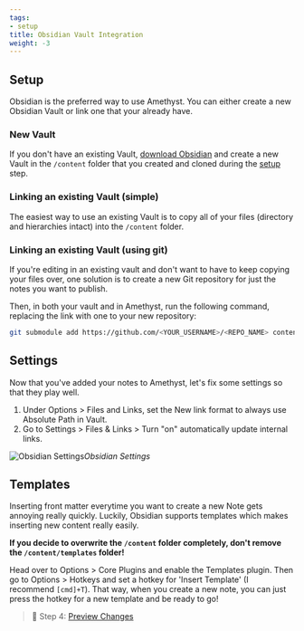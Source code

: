 ```yaml
---
tags:
- setup
title: Obsidian Vault Integration
weight: -3
---
```


## Setup
Obsidian is the preferred way to use Amethyst. You can either create a new Obsidian Vault or link one that your already have.

### New Vault
If you don't have an existing Vault, [download Obsidian](https://obsidian.md/) and create a new Vault in the `/content` folder that you created and cloned during the [setup](setup/setup.md) step.

### Linking an existing Vault (simple)
The easiest way to use an existing Vault is to copy all of your files (directory and hierarchies intact) into the `/content` folder.

### Linking an existing Vault (using git)
If you're editing in an existing vault and don't want to have to keep copying your files over, one solution is to create a new Git repository for just the notes you want to publish.

Then, in both your vault and in Amethyst, run the following command, replacing the link with one to your new repository:
```bash
git submodule add https://github.com/<YOUR_USERNAME>/<REPO_NAME> content
```

## Settings
Now that you've added your notes to Amethyst, let's fix some settings so that they play well.

1. Under Options > Files and Links, set the New link format to always use Absolute Path in Vault.
2. Go to Settings > Files & Links > Turn "on" automatically update internal links.

![Obsidian Settings](/setup/images/obsidian-settings.png)*Obsidian Settings*

## Templates
Inserting front matter everytime you want to create a new Note gets annoying really quickly. Luckily, Obsidian supports templates which makes inserting new content really easily.

**If you decide to overwrite the `/content` folder completely, don't remove the `/content/templates` folder!**

Head over to Options > Core Plugins and enable the Templates plugin. Then go to Options > Hotkeys and set a hotkey for 'Insert Template' (I recommend `[cmd]+T`). That way, when you create a new note, you can just press the hotkey for a new template and be ready to go!

> 👀 Step 4: [Preview Changes](setup/preview%20changes.md)